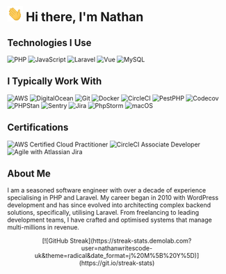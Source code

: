 # ![Waving Hand](waving-hand.gif) Hi there, I'm Nathan

## Technologies I Use

![PHP](https://img.shields.io/badge/Code-PHP-informational?style=flat&logo=php&color=777BB4)
![JavaScript](https://img.shields.io/badge/Code-JavaScript-informational?style=flat&logo=javascript&color=F7DF1E)
![Laravel](https://img.shields.io/badge/Framework-Laravel-informational?style=flat&logo=laravel&color=FF2D20)
![Vue](https://img.shields.io/badge/Framework-Vue-informational?style=flat&logo=vue.js&color=4FC08D)
![MySQL](https://img.shields.io/badge/Database-MySQL-informational?style=flat&logo=mysql&color=4479A1)

## I Typically Work With
![AWS](https://img.shields.io/badge/Cloud-AWS-informational?style=flat&logo=amazon-aws&color=232F3E)
![DigitalOcean](https://img.shields.io/badge/Cloud-DigitalOcean-informational?style=flat&logo=digitalocean&color=0080FF)
![Git](https://img.shields.io/badge/Version%20Control-Git-informational?style=flat&logo=git&color=F05032)
![Docker](https://img.shields.io/badge/Container-Docker-informational?style=flat&logo=docker&color=2496ED)
![CircleCI](https://img.shields.io/badge/CI-CircleCI-informational?style=flat&logo=circleci&color=343434)
![PestPHP](https://img.shields.io/badge/Test-PestPHP-informational?style=flat&logo=pestphp&color=F34C50)
![Codecov](https://img.shields.io/badge/Coverage-Codecov-informational?style=flat&logo=codecov&color=F01F7A)
![PHPStan](https://img.shields.io/badge/Analysis-PHPStan-informational?style=flat&logo=php&color=4F5D95)
![Sentry](https://img.shields.io/badge/Error%20Monitoring-Sentry-informational?style=flat&logo=sentry&color=362D59)
![Jira](https://img.shields.io/badge/Project%20Management-Jira-informational?style=flat&logo=jira&color=0052CC)
![PhpStorm](https://img.shields.io/badge/IDE-PhpStorm-informational?style=flat&logo=phpstorm&color=000000)
![macOS](https://img.shields.io/badge/OS-macOS-informational?style=flat&logo=apple&color=000000)

## Certifications

![AWS Certified Cloud Practitioner](https://img.shields.io/badge/Certification-AWS%20Certified%20Cloud%20Practitioner-informational?style=flat&logo=amazon-aws&color=FF9900)
![CircleCI Associate Developer](https://img.shields.io/badge/Certification-CircleCI%20Associate%20Developer-informational?style=flat&logo=circleci&color=343434)
![Agile with Atlassian Jira](https://img.shields.io/badge/Certification-Agile%20with%20Atlassian%20Jira-informational?style=flat&logo=jira&color=0052CC)

## About Me

I am a seasoned software engineer with over a decade of experience specialising in PHP and Laravel. My career began in 2010 with WordPress development and has since evolved into architecting complex backend solutions, specifically, utilising Laravel. From freelancing to leading development teams, I have crafted and optimised systems that manage multi-millions in revenue.

<div align="center">
[![GitHub Streak](https://streak-stats.demolab.com?user=nathanwritescode-uk&theme=radical&date_format=j%20M%5B%20Y%5D)](https://git.io/streak-stats)
</div>